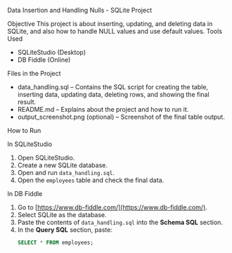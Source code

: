 Data Insertion and Handling Nulls - SQLite Project

 Objective
This project is about inserting, updating, and deleting data in SQLite, and also how to handle NULL values and use default values.
 Tools Used
- SQLiteStudio (Desktop)
- DB Fiddle (Online)

 Files in the Project
- data_handling.sql – Contains the SQL script for creating the table, inserting data, updating data, deleting rows, and showing the final result.
- README.md – Explains about the project and how to run it.
- output_screenshot.png (optional) – Screenshot of the final table output.

How to Run

 In SQLiteStudio
1. Open SQLiteStudio.
2. Create a new SQLite database.
3. Open and run `data_handling.sql`.
4. Open the `employees` table and check the final data.

In DB Fiddle
1. Go to [https://www.db-fiddle.com/](https://www.db-fiddle.com/).
2. Select SQLite as the database.
3. Paste the contents of `data_handling.sql` into the **Schema SQL** section.
4. In the **Query SQL** section, paste:
   ```sql
   SELECT * FROM employees;

